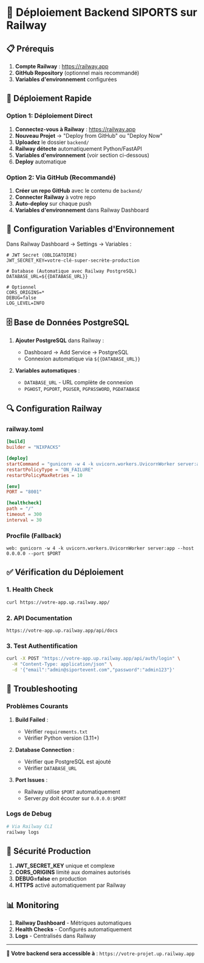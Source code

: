 # 🚀 Déploiement Backend SIPORTS sur Railway

## 📋 Prérequis

1. **Compte Railway** : https://railway.app
2. **GitHub Repository** (optionnel mais recommandé)
3. **Variables d'environnement** configurées

## 🚀 Déploiement Rapide

### Option 1: Déploiement Direct

1. **Connectez-vous à Railway** : https://railway.app
2. **Nouveau Projet** → "Deploy from GitHub" ou "Deploy Now"
3. **Uploadez** le dossier `backend/`
4. **Railway détecte** automatiquement Python/FastAPI
5. **Variables d'environnement** (voir section ci-dessous)
6. **Deploy** automatique

### Option 2: Via GitHub (Recommandé)

1. **Créer un repo GitHub** avec le contenu de `backend/`
2. **Connecter Railway** à votre repo
3. **Auto-deploy** sur chaque push
4. **Variables d'environnement** dans Railway Dashboard

## 🔧 Configuration Variables d'Environnement

Dans Railway Dashboard → Settings → Variables :

```env
# JWT Secret (OBLIGATOIRE)
JWT_SECRET_KEY=votre-clé-super-secrète-production

# Database (Automatique avec Railway PostgreSQL)
DATABASE_URL=${{DATABASE_URL}}

# Optionnel
CORS_ORIGINS=*
DEBUG=false
LOG_LEVEL=INFO
```

## 🗄️ Base de Données PostgreSQL

1. **Ajouter PostgreSQL** dans Railway :
   - Dashboard → Add Service → PostgreSQL
   - Connexion automatique via `${{DATABASE_URL}}`

2. **Variables automatiques** :
   - `DATABASE_URL` - URL complète de connexion
   - `PGHOST`, `PGPORT`, `PGUSER`, `PGPASSWORD`, `PGDATABASE`

## 🔍 Configuration Railway

### railway.toml
```toml
[build]
builder = "NIXPACKS"

[deploy]
startCommand = "gunicorn -w 4 -k uvicorn.workers.UvicornWorker server:app --bind 0.0.0.0:$PORT"
restartPolicyType = "ON_FAILURE"
restartPolicyMaxRetries = 10

[env]
PORT = "8001"

[healthcheck]
path = "/"
timeout = 300
interval = 30
```

### Procfile (Fallback)
```
web: gunicorn -w 4 -k uvicorn.workers.UvicornWorker server:app --host 0.0.0.0 --port $PORT
```

## ✅ Vérification du Déploiement

### 1. Health Check
```bash
curl https://votre-app.up.railway.app/
```

### 2. API Documentation
```
https://votre-app.up.railway.app/api/docs
```

### 3. Test Authentification
```bash
curl -X POST "https://votre-app.up.railway.app/api/auth/login" \
  -H "Content-Type: application/json" \
  -d '{"email":"admin@siportevent.com","password":"admin123"}'
```

## 🔧 Troubleshooting

### Problèmes Courants

1. **Build Failed** :
   - Vérifier `requirements.txt`
   - Vérifier Python version (3.11+)

2. **Database Connection** :
   - Vérifier que PostgreSQL est ajouté
   - Vérifier `DATABASE_URL`

3. **Port Issues** :
   - Railway utilise `$PORT` automatiquement
   - Server.py doit écouter sur `0.0.0.0:$PORT`

### Logs de Debug
```bash
# Via Railway CLI
railway logs
```

## 🔐 Sécurité Production

1. **JWT_SECRET_KEY** unique et complexe
2. **CORS_ORIGINS** limité aux domaines autorisés
3. **DEBUG=false** en production
4. **HTTPS** activé automatiquement par Railway

## 📊 Monitoring

1. **Railway Dashboard** - Métriques automatiques
2. **Health Checks** - Configurés automatiquement
3. **Logs** - Centralisés dans Railway

---

**🎯 Votre backend sera accessible à** : `https://votre-projet.up.railway.app`